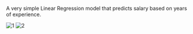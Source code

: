 A very simple Linear Regression model that predicts salary based on years of experience.

![1](https://user-images.githubusercontent.com/12648587/27845079-3cb70762-60f9-11e7-9188-095f30f54332.png)
![2](https://user-images.githubusercontent.com/12648587/27845081-4096799e-60f9-11e7-8ee0-0364f13437e4.png)
